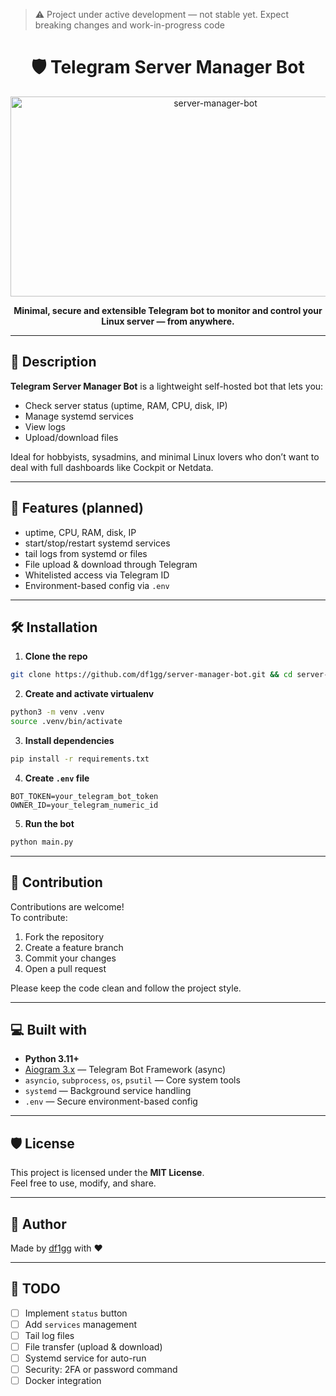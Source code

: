 > ⚠️ Project under active development — not stable yet.
Expect breaking changes and work-in-progress code

<h1 align="center" id="title">🛡️ Telegram Server Manager Bot</h1>

<p align="center">
  <img src="https://socialify.git.ci/df1gg/server-manager-bot/image?custom_language=Python&language=1&logo=https%3A%2F%2Fupload.wikimedia.org%2Fwikipedia%2Fcommons%2Fthumb%2F3%2F35%2FTux.svg%2F1727px-Tux.svg.png&name=1&owner=1&stargazers=1&theme=Light" alt="server-manager-bot" width="640" height="320" />
</p>

<p align="center">
  <b>Minimal, secure and extensible Telegram bot to monitor and control your Linux server — from anywhere.</b>
</p>

---

## 🧾 Description

**Telegram Server Manager Bot** is a lightweight self-hosted bot that lets you:
- Check server status (uptime, RAM, CPU, disk, IP)
- Manage systemd services
- View logs
- Upload/download files

Ideal for hobbyists, sysadmins, and minimal Linux lovers who don’t want to deal with full dashboards like Cockpit or Netdata.

---

## 🧐 Features (planned)

- uptime, CPU, RAM, disk, IP
- start/stop/restart systemd services
- tail logs from systemd or files
- File upload & download through Telegram
- Whitelisted access via Telegram ID
- Environment-based config via `.env`

---

## 🛠️ Installation

1. **Clone the repo**

```bash
git clone https://github.com/df1gg/server-manager-bot.git && cd server-manager-bot
```

2. **Create and activate virtualenv**

```bash
python3 -m venv .venv
source .venv/bin/activate
```

3. **Install dependencies**

```bash
pip install -r requirements.txt
```

4. **Create `.env` file**

```env
BOT_TOKEN=your_telegram_bot_token
OWNER_ID=your_telegram_numeric_id
```

5. **Run the bot**

```bash
python main.py
```

---

## 🍰 Contribution

Contributions are welcome!  
To contribute:

1. Fork the repository  
2. Create a feature branch  
3. Commit your changes  
4. Open a pull request  

Please keep the code clean and follow the project style.

---

## 💻 Built with

- **Python 3.11+**
- [Aiogram 3.x](https://github.com/aiogram/aiogram) — Telegram Bot Framework (async)
- `asyncio`, `subprocess`, `os`, `psutil` — Core system tools
- `systemd` — Background service handling
- `.env` — Secure environment-based config

---

## 🛡️ License

This project is licensed under the **MIT License**.  
Feel free to use, modify, and share.

---

## 👤 Author

Made by [df1gg](https://github.com/df1gg) with ❤️

---

## 📌 TODO

- [ ] Implement `status` button  
- [ ] Add `services` management  
- [ ] Tail log files 
- [ ] File transfer (upload & download)  
- [ ] Systemd service for auto-run  
- [ ] Security: 2FA or password command  
- [ ] Docker integration  
